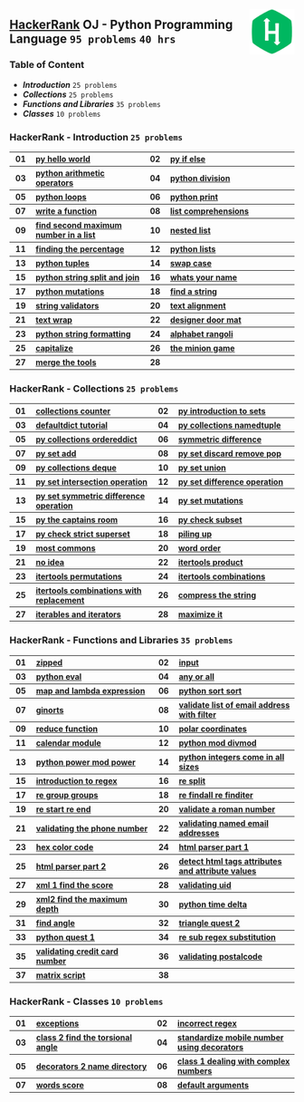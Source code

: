 <img align="right" width="80" src="/logos/hackerrank.jpg"></img>

## [HackerRank](https://hackerrank.com/) OJ - Python Programming Language `95 problems` `40 hrs`

### Table of Content

- ***Introduction***                `25 problems`
- ***Collections***                 `25 problems`
- ***Functions and Libraries***     `35 problems`
- ***Classes***                     `10 problems`

### HackerRank - Introduction `25 problems`

<table>
    <tbody>
        <tr>
<th align="center" width="50px">01</th><th align="left" width="550px"><a href="https://hackerrank.com/challenges/py-hello-world/problem">py hello world</a></th>
<th align="center" width="50px">02</th><th align="left" width="550px"><a href="https://hackerrank.com/challenges/py-if-else/problem">py if else</a></th>
        </tr>
        <tr>
<th align="center" width="50px">03</th><th align="left" width="550px"><a href="https://hackerrank.com/challenges/python-arithmetic-operators/problem">python arithmetic operators</a></th>
<th align="center" width="50px">04</th><th align="left" width="550px"><a href="https://hackerrank.com/challenges/python-division/problem">python division</a></th>
        </tr>
        <tr>
<th align="center" width="50px">05</th><th align="left" width="550px"><a href="https://hackerrank.com/challenges/python-loops/problem">python loops</a></th>
<th align="center" width="50px">06</th><th align="left" width="550px"><a href="https://hackerrank.com/challenges/python-print/problem">python print</a></th>
        </tr>
        <tr>
<th align="center" width="50px">07</th><th align="left" width="550px"><a href="https://hackerrank.com/challenges/write-a-function/problem">write a function</a></th>
<th align="center" width="50px">08</th><th align="left" width="550px"><a href="https://hackerrank.com/challenges/list-comprehensions/problem">list comprehensions</a></th>
        </tr>
        <tr>
<th align="center" width="50px">09</th><th align="left" width="550px"><a href="https://hackerrank.com/challenges/find-second-maximum-number-in-a-list/problem">find second maximum number in a list</a></th>
<th align="center" width="50px">10</th><th align="left" width="550px"><a href="https://hackerrank.com/challenges/nested-list/problem">nested list</a></th>
        </tr>
        <tr>
<th align="center" width="50px">11</th><th align="left" width="550px"><a href="https://hackerrank.com/challenges/finding-the-percentage/problem">finding the percentage</a></th>
<th align="center" width="50px">12</th><th align="left" width="550px"><a href="https://hackerrank.com/challenges/python-lists/problem">python lists</a></th>
        </tr>
        <tr>
<th align="center" width="50px">13</th><th align="left" width="550px"><a href="https://hackerrank.com/challenges/python-tuples/problem">python tuples</a></th>
<th align="center" width="50px">14</th><th align="left" width="550px"><a href="https://hackerrank.com/challenges/swap-case/problem">swap case</a></th>
        </tr>
        <tr>
<th align="center" width="50px">15</th><th align="left" width="550px"><a href="https://hackerrank.com/challenges/python-string-split-and-join/problem">python string split and join</a></th>
<th align="center" width="50px">16</th><th align="left" width="550px"><a href="https://hackerrank.com/challenges/whats-your-name/problem">whats your name</a></th>
        </tr>
        <tr>
<th align="center" width="50px">17</th><th align="left" width="550px"><a href="https://hackerrank.com/challenges/python-mutations/problem">python mutations</a></th>
<th align="center" width="50px">18</th><th align="left" width="550px"><a href="https://hackerrank.com/challenges/find-a-string/problem">find a string</a></th>
        </tr>
        <tr>
<th align="center" width="50px">19</th><th align="left" width="550px"><a href="https://hackerrank.com/challenges/string-validators/problem">string validators</a></th>
<th align="center" width="50px">20</th><th align="left" width="550px"><a href="https://hackerrank.com/challenges/text-alignment/problem">text alignment</a></th>
        </tr>
        <tr>
<th align="center" width="50px">21</th><th align="left" width="550px"><a href="https://hackerrank.com/challenges/text-wrap/problem">text wrap</a></th>
<th align="center" width="50px">22</th><th align="left" width="550px"><a href="https://hackerrank.com/challenges/designer-door-mat/problem">designer door mat</a></th>
        </tr>
        <tr>
<th align="center" width="50px">23</th><th align="left" width="550px"><a href="https://hackerrank.com/challenges/python-string-formatting/problem">python string formatting</a></th>
<th align="center" width="50px">24</th><th align="left" width="550px"><a href="https://hackerrank.com/challenges/alphabet-rangoli/problem">alphabet rangoli</a></th>
        </tr>
        <tr>
<th align="center" width="50px">25</th><th align="left" width="550px"><a href="https://hackerrank.com/challenges/capitalize/problem">capitalize</a></th>
<th align="center" width="50px">26</th><th align="left" width="550px"><a href="https://hackerrank.com/challenges/the-minion-game/problem">the minion game</a></th>
        </tr>
        <tr>
<th align="center" width="50px">27</th><th align="left" width="550px"><a href="https://hackerrank.com/challenges/merge-the-tools/problem">merge the tools</a></th>
<th align="center" width="50px">28</th><th align="left" width="550px"><a href=""></a></th>
        </tr>
    </tbody>
</table>

### HackerRank - Collections `25 problems`

<table>
    <tbody>
        <tr>
<th align="center" width="50px">01</th><th align="left" width="550px"><a href="https://hackerrank.com/challenges/collections-counter/problem">collections counter</a></th>
<th align="center" width="50px">02</th><th align="left" width="550px"><a href="https://hackerrank.com/challenges/py-introduction-to-sets/problem">py introduction to sets</a></th>
        </tr>
        <tr>
<th align="center" width="50px">03</th><th align="left" width="550px"><a href="https://hackerrank.com/challenges/defaultdict-tutorial/problem">defaultdict tutorial</a></th>
<th align="center" width="50px">04</th><th align="left" width="550px"><a href="https://hackerrank.com/challenges/py-collections-namedtuple/problem">py collections namedtuple</a></th>
        </tr>
        <tr>
<th align="center" width="50px">05</th><th align="left" width="550px"><a href="https://hackerrank.com/challenges/py-collections-ordereddict/problem">py collections ordereddict</a></th>
<th align="center" width="50px">06</th><th align="left" width="550px"><a href="https://hackerrank.com/challenges/symmetric-difference/problem">symmetric difference</a></th>
        </tr>
        <tr>
<th align="center" width="50px">07</th><th align="left" width="550px"><a href="https://hackerrank.com/challenges/py-set-add/problem">py set add</a></th>
<th align="center" width="50px">08</th><th align="left" width="550px"><a href="https://hackerrank.com/challenges/py-set-discard-remove-pop/problem">py set discard remove pop</a></th>
        </tr>
        <tr>
<th align="center" width="50px">09</th><th align="left" width="550px"><a href="https://hackerrank.com/challenges/py-collections-deque/problem">py collections deque</a></th>
<th align="center" width="50px">10</th><th align="left" width="550px"><a href="https://hackerrank.com/challenges/py-set-union/problem">py set union</a></th>
        </tr>
        <tr>
<th align="center" width="50px">11</th><th align="left" width="550px"><a href="https://hackerrank.com/challenges/py-set-intersection-operation/problem">py set intersection operation</a></th>
<th align="center" width="50px">12</th><th align="left" width="550px"><a href="https://hackerrank.com/challenges/py-set-difference-operation/problem">py set difference operation</a></th>
        </tr>
        <tr>
<th align="center" width="50px">13</th><th align="left" width="550px"><a href="https://hackerrank.com/challenges/py-set-symmetric-difference-operation/problem">py set symmetric difference operation</a></th>
<th align="center" width="50px">14</th><th align="left" width="550px"><a href="https://hackerrank.com/challenges/py-set-mutations/problem">py set mutations</a></th>
        </tr>
        <tr>
<th align="center" width="50px">15</th><th align="left" width="550px"><a href="https://hackerrank.com/challenges/py-the-captains-room/problem">py the captains room</a></th>
<th align="center" width="50px">16</th><th align="left" width="550px"><a href="https://hackerrank.com/challenges/py-check-subset/problem">py check subset</a></th>
        </tr>
        <tr>
<th align="center" width="50px">17</th><th align="left" width="550px"><a href="https://hackerrank.com/challenges/py-check-strict-superset/problem">py check strict superset</a></th>
<th align="center" width="50px">18</th><th align="left" width="550px"><a href="https://hackerrank.com/challenges/piling-up/problem">piling up</a></th>
        </tr>
        <tr>
<th align="center" width="50px">19</th><th align="left" width="550px"><a href="https://hackerrank.com/challenges/most-commons/problem">most commons</a></th>
<th align="center" width="50px">20</th><th align="left" width="550px"><a href="https://hackerrank.com/challenges/word-order/problem">word order</a></th>
        </tr>
        <tr>
<th align="center" width="50px">21</th><th align="left" width="550px"><a href="https://hackerrank.com/challenges/no-idea/problem">no idea</a></th>
<th align="center" width="50px">22</th><th align="left" width="550px"><a href="https://hackerrank.com/challenges/itertools-product/problem">itertools product</a></th>
        </tr>
        <tr>
<th align="center" width="50px">23</th><th align="left" width="550px"><a href="https://hackerrank.com/challenges/itertools-permutations/problem">itertools permutations</a></th>
<th align="center" width="50px">24</th><th align="left" width="550px"><a href="https://hackerrank.com/challenges/itertools-combinations/problem">itertools combinations</a></th>
        </tr>
        <tr>
<th align="center" width="50px">25</th><th align="left" width="550px"><a href="https://hackerrank.com/challenges/itertools-combinations-with-replacement/problem">itertools combinations with replacement</a></th>
<th align="center" width="50px">26</th><th align="left" width="550px"><a href="https://hackerrank.com/challenges/compress-the-string/problem">compress the string</a></th>
        </tr>
        <tr>
<th align="center" width="50px">27</th><th align="left" width="550px"><a href="https://hackerrank.com/challenges/iterables-and-iterators/problem">iterables and iterators</a></th>
<th align="center" width="50px">28</th><th align="left" width="550px"><a href="https://hackerrank.com/challenges/maximize-it/problem">maximize it</a></th>
        </tr>
    </tbody>
</table>

### HackerRank - Functions and Libraries `35 problems`

<table>
    <tbody>
        <tr>
<th align="center" width="50px">01</th><th align="left" width="550px"><a href="https://hackerrank.com/challenges/zipped/problem">zipped</a></th>
<th align="center" width="50px">02</th><th align="left" width="550px"><a href="https://hackerrank.com/challenges/input/problem">input</a></th>
        </tr>
        <tr>
<th align="center" width="50px">03</th><th align="left" width="550px"><a href="https://hackerrank.com/challenges/python-eval/problem">python eval</a></th>
<th align="center" width="50px">04</th><th align="left" width="550px"><a href="https://hackerrank.com/challenges/any-or-all/problem">any or all</a></th>
        </tr>
        <tr>
<th align="center" width="50px">05</th><th align="left" width="550px"><a href="https://hackerrank.com/challenges/map-and-lambda-expression/problem">map and lambda expression</a></th>
<th align="center" width="50px">06</th><th align="left" width="550px"><a href="https://hackerrank.com/challenges/python-sort-sort/problem">python sort sort</a></th>
        </tr>
        <tr>
<th align="center" width="50px">07</th><th align="left" width="550px"><a href="https://hackerrank.com/challenges/ginorts/problem">ginorts</a></th>
<th align="center" width="50px">08</th><th align="left" width="550px"><a href="https://hackerrank.com/challenges/validate-list-of-email-address-with-filter/problem">validate list of email address with filter</a></th>
        </tr>
        <tr>
<th align="center" width="50px">09</th><th align="left" width="550px"><a href="https://hackerrank.com/challenges/reduce-function/problem">reduce function</a></th>
<th align="center" width="50px">10</th><th align="left" width="550px"><a href="https://hackerrank.com/challenges/polar-coordinates/problem">polar coordinates</a></th>
        </tr>
        <tr>
<th align="center" width="50px">11</th><th align="left" width="550px"><a href="https://hackerrank.com/challenges/calendar-module/problem">calendar module</a></th>
<th align="center" width="50px">12</th><th align="left" width="550px"><a href="https://hackerrank.com/challenges/python-mod-divmod/problem">python mod divmod</a></th>
        </tr>
        <tr>
<th align="center" width="50px">13</th><th align="left" width="550px"><a href="https://hackerrank.com/challenges/python-power-mod-power/problem">python power mod power</a></th>
<th align="center" width="50px">14</th><th align="left" width="550px"><a href="https://hackerrank.com/challenges/python-integers-come-in-all-sizes/problem">python integers come in all sizes</a></th>
        </tr>
        <tr>
<th align="center" width="50px">15</th><th align="left" width="550px"><a href="https://hackerrank.com/challenges/introduction-to-regex/problem">introduction to regex</a></th>
<th align="center" width="50px">16</th><th align="left" width="550px"><a href="https://hackerrank.com/challenges/re-split/problem">re split</a></th>
        </tr>
        <tr>
<th align="center" width="50px">17</th><th align="left" width="550px"><a href="https://hackerrank.com/challenges/re-group-groups/problem">re group groups</a></th>
<th align="center" width="50px">18</th><th align="left" width="550px"><a href="https://hackerrank.com/challenges/re-findall-re-finditer/problem">re findall re finditer</a></th>
        </tr>
        <tr>
<th align="center" width="50px">19</th><th align="left" width="550px"><a href="https://hackerrank.com/challenges/re-start-re-end/problem">re start re end</a></th>
<th align="center" width="50px">20</th><th align="left" width="550px"><a href="https://hackerrank.com/challenges/validate-a-roman-number/problem">validate a roman number</a></th>
        </tr>
        <tr>
<th align="center" width="50px">21</th><th align="left" width="550px"><a href="https://hackerrank.com/challenges/validating-the-phone-number/problem">validating the phone number</a></th>
<th align="center" width="50px">22</th><th align="left" width="550px"><a href="https://hackerrank.com/challenges/validating-named-email-addresses/problem">validating named email addresses</a></th>
        </tr>
        <tr>
<th align="center" width="50px">23</th><th align="left" width="550px"><a href="https://hackerrank.com/challenges/hex-color-code/problem">hex color code</a></th>
<th align="center" width="50px">24</th><th align="left" width="550px"><a href="https://hackerrank.com/challenges/html-parser-part-1/problem">html parser part 1</a></th>
        </tr>
        <tr>
<th align="center" width="50px">25</th><th align="left" width="550px"><a href="https://hackerrank.com/challenges/html-parser-part-2/problem">html parser part 2</a></th>
<th align="center" width="50px">26</th><th align="left" width="550px"><a href="https://hackerrank.com/challenges/detect-html-tags-attributes-and-attribute-values/problem">detect html tags attributes and attribute values</a></th>
        </tr>
        <tr>
<th align="center" width="50px">27</th><th align="left" width="550px"><a href="https://hackerrank.com/challenges/xml-1-find-the-score/problem">xml 1 find the score</a></th>
<th align="center" width="50px">28</th><th align="left" width="550px"><a href="https://hackerrank.com/challenges/validating-uid/problem">validating uid</a></th>
        </tr>
        <tr>
<th align="center" width="50px">29</th><th align="left" width="550px"><a href="https://hackerrank.com/challenges/xml2-find-the-maximum-depth/problem">xml2 find the maximum depth</a></th>
<th align="center" width="50px">30</th><th align="left" width="550px"><a href="https://hackerrank.com/challenges/python-time-delta/problem">python time delta</a></th>
        </tr>
        <tr>
<th align="center" width="50px">31</th><th align="left" width="550px"><a href="https://hackerrank.com/challenges/find-angle/problem">find angle</a></th>
<th align="center" width="50px">32</th><th align="left" width="550px"><a href="https://hackerrank.com/challenges/triangle-quest-2/problem">triangle quest 2</a></th>
        </tr>
        <tr>
<th align="center" width="50px">33</th><th align="left" width="550px"><a href="https://hackerrank.com/challenges/python-quest-1/problem">python quest 1</a></th>
<th align="center" width="50px">34</th><th align="left" width="550px"><a href="https://hackerrank.com/challenges/re-sub-regex-substitution/problem">re sub regex substitution</a></th>
        </tr>
        <tr>
<th align="center" width="50px">35</th><th align="left" width="550px"><a href="https://hackerrank.com/challenges/validating-credit-card-number/problem">validating credit card number</a></th>
<th align="center" width="50px">36</th><th align="left" width="550px"><a href="https://hackerrank.com/challenges/validating-postalcode/problem">validating postalcode</a></th>
        </tr>
        <tr>
<th align="center" width="50px">37</th><th align="left" width="550px"><a href="https://hackerrank.com/challenges/matrix-script/problem">matrix script</a></th>
<th align="center" width="50px">38</th><th align="left" width="550px"><a href=""></a></th>
        </tr>
    </tbody>
</table>

### HackerRank - Classes `10 problems`

<table>
    <tbody>
        <tr>
<th align="center" width="50px">01</th><th align="left" width="550px"><a href="https://hackerrank.com/challenges/exceptions/problem">exceptions</a></th>
<th align="center" width="50px">02</th><th align="left" width="550px"><a href="https://hackerrank.com/challenges/incorrect-regex/problem">incorrect regex</a></th>
        </tr>
        <tr>
<th align="center" width="50px">03</th><th align="left" width="550px"><a href="https://hackerrank.com/challenges/class-2-find-the-torsional-angle/problem">class 2 find the torsional angle</a></th>
<th align="center" width="50px">04</th><th align="left" width="550px"><a href="https://hackerrank.com/challenges/standardize-mobile-number-using-decorators/problem">standardize mobile number using decorators</a></th>
        </tr>
        <tr>
<th align="center" width="50px">05</th><th align="left" width="550px"><a href="https://hackerrank.com/challenges/decorators-2-name-directory/problem">decorators 2 name directory</a></th>
<th align="center" width="50px">06</th><th align="left" width="550px"><a href="https://hackerrank.com/challenges/class-1-dealing-with-complex-numbers/problem">class 1 dealing with complex numbers</a></th>
        </tr>
        <tr>
<th align="center" width="50px">07</th><th align="left" width="550px"><a href="https://hackerrank.com/challenges/words-score/problem">words score</a></th>
<th align="center" width="50px">08</th><th align="left" width="550px"><a href="https://hackerrank.com/challenges/default-arguments/problem">default arguments</a></th>
        </tr>
    </tbody>
</table>
